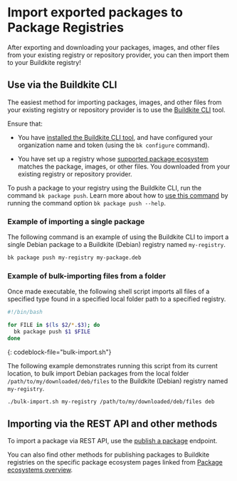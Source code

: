 # Import exported packages to Package Registries

After exporting and downloading your packages, images, and other files from your existing registry or repository provider, you can then import them to your Buildkite registry!

## Use via the Buildkite CLI

The easiest method for importing packages, images, and other files from your existing registry or repository provider is to use the [Buildkite CLI](/docs/cli) tool.

Ensure that:

- You have [installed the Buildkite CLI tool](/docs/cli/installation), and have configured your organization name and token (using the `bk configure` command).

- You have set up a registry whose [supported package ecosystem](/docs/package-registries/ecosystems) matches the package, images, or other files. You downloaded from your existing registry or repository provider.

To push a package to your registry using the Buildkite CLI, run the command `bk package push`. Learn more about how to [use this command](/docs/cli#usage) by running the command option `bk package push --help`.

### Example of importing a single package

The following command is an example of using the Buildkite CLI to import a single Debian package to a Buildkite (Debian) registry named `my-registry`.

```bash
bk package push my-registry my-package.deb
```

### Example of bulk-importing files from a folder

Once made executable, the following shell script imports all files of a specified type found in a specified local folder path to a specified registry.

```bash
#!/bin/bash

for FILE in $(ls $2/*.$3); do
  bk package push $1 $FILE
done
```
{: codeblock-file="bulk-import.sh"}

The following example demonstrates running this script from its current location, to bulk import Debian packages from the local folder `/path/to/my/downloaded/deb/files` to the Buildkite (Debian) registry named `my-registry`.

```bash
./bulk-import.sh my-registry /path/to/my/downloaded/deb/files deb
```

## Importing via the REST API and other methods

To import a package via REST API, use the [publish a package](/docs/apis/rest-api/package-registries/packages#publish-a-package) endpoint.

You can also find other methods for publishing packages to Buildkite registries on the specific package ecosystem pages linked from [Package ecosystems overview](/docs/package-registries/ecosystems).
